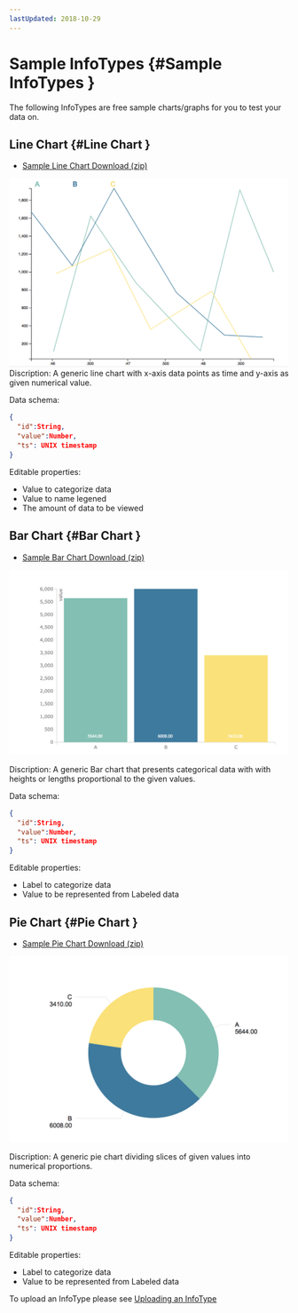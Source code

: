 ```yaml
---
lastUpdated: 2018-10-29
---
```


# Sample InfoTypes  {#Sample InfoTypes }

The following InfoTypes are free sample charts/graphs for you to test your data on. 

## Line Chart  {#Line Chart }

<ul> 
  <li><a href="/_asset/sample/linechart.zip" target="_blank">Sample Line Chart  Download (zip)</a></li> 
</ul> 

![linechart](./../../img/InfoMotion/InfoType/linechart.png)
Discription: 
	A generic line chart with x-axis data points as time and y-axis as given numerical value. 

Data schema:
```json
{
  "id":String,
  "value":Number,
  "ts": UNIX timestamp
}
```

Editable properties: 
- Value to categorize data 
- Value to name legened 
- The amount of data to be viewed 

## Bar Chart  {#Bar Chart }

<ul> 
  <li><a href="/_asset/sample/barchart.zip" target="_blank">Sample Bar Chart Download (zip)</a>
  </li> 
</ul> 

![barchart](./../../img/InfoMotion/InfoType/barchart.png)

Discription: 
		A generic Bar chart that presents categorical data with with heights or lengths proportional to the given values. 

Data schema: 
```json
{
  "id":String,
  "value":Number,
  "ts": UNIX timestamp
}
```

Editable properties: 
- Label to categorize data 
- Value to be represented from Labeled data 

## Pie Chart  {#Pie Chart }

<ul> 
  <li> 
    <a href="/_asset/sample/piechart.zip" target="_blank">Sample Pie Chart Download (zip)</a></li> 
</ul> 

![piechart](./../../img/InfoMotion/InfoType/piechart.png)

Discription: 
	A generic pie chart dividing slices of given values into numerical proportions. 
	
Data schema:
```json
{
  "id":String,
  "value":Number,
  "ts": UNIX timestamp
}
```

Editable properties: 
- Label to categorize data 
- Value to be represented from Labeled data 

To upload an InfoType please see [Uploading an InfoType](./UploadInfoType.md) 
